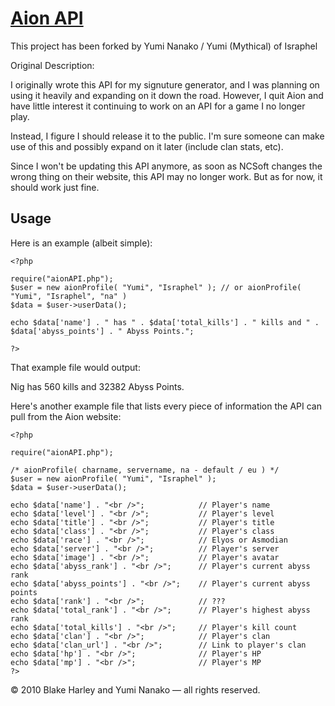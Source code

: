 # [Aion API](http://www.blakeharley.com/project/aionapi)

This project has been forked by Yumi Nanako / Yumi (Mythical) of Israphel

Original Description:

I originally wrote this API for my signuture generator, and I was
planning on using it heavily and expanding on it down the road.
However, I quit Aion and have little interest it continuing to work
on an API for a game I no longer play.

Instead, I figure I should release it to the public. I'm sure
someone can make use of this and possibly expand on it later
(include clan stats, etc).

Since I won't be updating this API anymore, as soon as NCSoft
changes the wrong thing on their website, this API may no longer
work. But as for now, it should work just fine.

## Usage

Here is an example (albeit simple):

    <?php

    require("aionAPI.php");
    $user = new aionProfile( "Yumi", "Israphel" ); // or aionProfile( "Yumi", "Israphel", "na" )
    $data = $user->userData();

    echo $data['name'] . " has " . $data['total_kills'] . " kills and " . $data['abyss_points'] . " Abyss Points.";

    ?>

That example file would output:

Nig has 560 kills and 32382 Abyss Points.

Here's another example file that lists every piece of information
the API can pull from the Aion website:

    <?php

    require("aionAPI.php");

    /* aionProfile( charname, servername, na - default / eu ) */
    $user = new aionProfile( "Yumi", "Israphel" ); 
    $data = $user->userData();

    echo $data['name'] . "<br />";            // Player's name
    echo $data['level'] . "<br />";           // Player's level
    echo $data['title'] . "<br />";           // Player's title
    echo $data['class'] . "<br />";           // Player's class
    echo $data['race'] . "<br />";            // Elyos or Asmodian 
    echo $data['server'] . "<br />";          // Player's server
    echo $data['image'] . "<br />";           // Player's avatar
    echo $data['abyss_rank'] . "<br />";      // Player's current abyss rank
    echo $data['abyss_points'] . "<br />";    // Player's current abyss points
    echo $data['rank'] . "<br />";            // ???
    echo $data['total_rank'] . "<br />";      // Player's highest abyss rank
    echo $data['total_kills'] . "<br />";     // Player's kill count
    echo $data['clan'] . "<br />";            // Player's clan
    echo $data['clan_url'] . "<br />";        // Link to player's clan
    echo $data['hp'] . "<br />";              // Player's HP
    echo $data['mp'] . "<br />";              // Player's MP
    ?>


© 2010 Blake Harley and Yumi Nanako — all rights reserved. 
